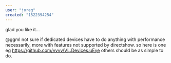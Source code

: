 ```yaml
---
user: "joreg"
created: "1522394254"
---
```


glad you like it...

@ggml not sure if dedicated devices have to do anything with performance necessarily, more with features not supported by directshow. so here is one eg https://github.com/vvvv/VL.Devices.uEye others should be as simple to do.
